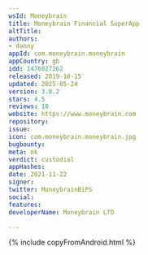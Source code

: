 ```yaml
---
wsId: Moneybrain
title: Moneybrain Financial SuperApp
altTitle: 
authors:
- danny
appId: com.moneybrain.moneybrain
appCountry: gb
idd: 1476827262
released: 2019-10-15
updated: 2025-05-24
version: 3.8.2
stars: 4.5
reviews: 10
website: https://www.moneybrain.com
repository: 
issue: 
icon: com.moneybrain.moneybrain.jpg
bugbounty: 
meta: ok
verdict: custodial
appHashes: 
date: 2021-11-22
signer: 
twitter: MoneybrainBiPS
social: 
features: 
developerName: Moneybrain LTD

---
```


{% include copyFromAndroid.html %}
